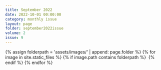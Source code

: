 ```yaml
---
title: September 2022
date: 2022-10-01 00:00:00
category: monthly issue
layout: page
folder: september2022issue
volume: 2
issue: 9
---
```


<html>
{% assign folderpath = 'assets/images/' | append: page.folder %}
{% for image in site.static_files %}
{% if image.path contains folderpath %}
    <img src="{{ image.path }}" alt="">
{% endif %}
{% endfor %}

</html>